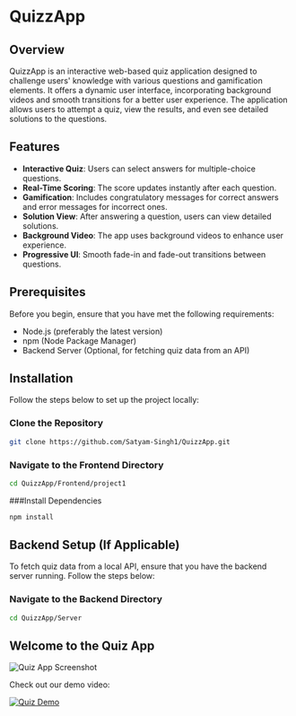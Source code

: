 # QuizzApp

## Overview
QuizzApp is an interactive web-based quiz application designed to challenge users' knowledge with various questions and gamification elements. It offers a dynamic user interface, incorporating background videos and smooth transitions for a better user experience. The application allows users to attempt a quiz, view the results, and even see detailed solutions to the questions.

## Features
- **Interactive Quiz**: Users can select answers for multiple-choice questions.
- **Real-Time Scoring**: The score updates instantly after each question.
- **Gamification**: Includes congratulatory messages for correct answers and error messages for incorrect ones.
- **Solution View**: After answering a question, users can view detailed solutions.
- **Background Video**: The app uses background videos to enhance user experience.
- **Progressive UI**: Smooth fade-in and fade-out transitions between questions.

## Prerequisites
Before you begin, ensure that you have met the following requirements:

- Node.js (preferably the latest version)
- npm (Node Package Manager)
- Backend Server (Optional, for fetching quiz data from an API)

## Installation
Follow the steps below to set up the project locally:

### Clone the Repository
```bash
git clone https://github.com/Satyam-Singh1/QuizzApp.git
```
### Navigate to the Frontend Directory
```bash
cd QuizzApp/Frontend/project1

```
###Install Dependencies
```bash
npm install

```
## Backend Setup (If Applicable)
To fetch quiz data from a local API, ensure that you have the backend server running. Follow the steps below:

### Navigate to the Backend Directory
```bash
cd QuizzApp/Server
```
## Welcome to the Quiz App

![Quiz App Screenshot](./assets/)

Check out our demo video:

[![Quiz Demo](https://img.youtube.com/vi/dQw4w9WgXcQ/0.jpg)](https://www.youtube.com/watch?v=dQw4w9WgXcQ)


